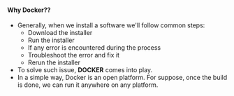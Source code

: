  #### Why Docker?? 
 - Generally, when we install a software we'll follow common steps: 
    - Download the installer
    - Run the installer
    - If any error is encountered during the process
    - Troubleshoot the error and fix it
    - Rerun the installer
- To solve such issue, **DOCKER** comes into play.
- In a simple way, Docker is an open platform. For suppose, once the build is done, we can run it anywhere on any platform.
